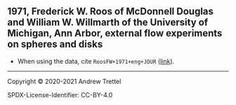 ## 1971, Frederick W. Roos of McDonnell Douglas and William W. Willmarth of the University of Michigan, Ann Arbor, external flow experiments on spheres and disks

- When using the data, cite `RoosFW+1971+eng+JOUR`
  ([link](https://doi.org/10.2514/3.6164)).

-------------------------------------------------------------------------------

Copyright © 2020-2021 Andrew Trettel

SPDX-License-Identifier: CC-BY-4.0
